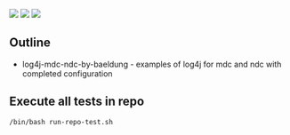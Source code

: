 ![](https://img.shields.io/badge/language-xxx-blue)
![](https://img.shields.io/badge/technology-xxx,%20xxx-blue)
![](https://img.shields.io/badge/development%20year-2021-orange)

## Outline

- log4j-mdc-ndc-by-baeldung - examples of log4j for mdc and ndc with completed configuration

## Execute all tests in repo

`/bin/bash run-repo-test.sh`
